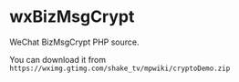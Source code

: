 # wxBizMsgCrypt

WeChat BizMsgCrypt PHP source.

You can download it from `https://wximg.gtimg.com/shake_tv/mpwiki/cryptoDemo.zip`